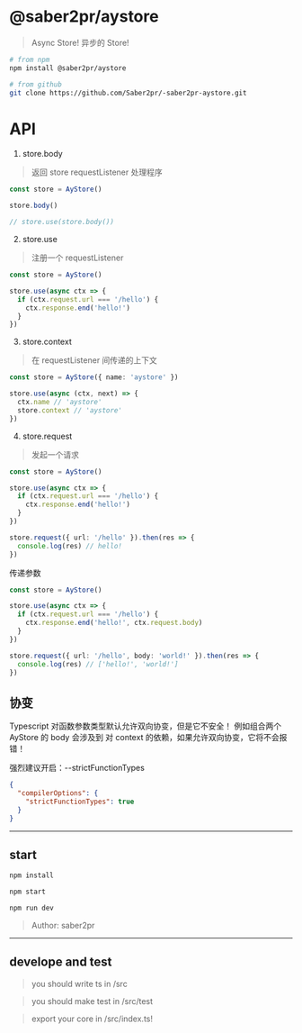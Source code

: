 # @saber2pr/aystore

> Async Store! 异步的 Store!

```bash
# from npm
npm install @saber2pr/aystore

# from github
git clone https://github.com/Saber2pr/-saber2pr-aystore.git
```

# API

1. store.body

> 返回 store requestListener 处理程序

```ts
const store = AyStore()

store.body()

// store.use(store.body())
```

2. store.use

> 注册一个 requestListener

```ts
const store = AyStore()

store.use(async ctx => {
  if (ctx.request.url === '/hello') {
    ctx.response.end('hello!')
  }
})
```

3. store.context

> 在 requestListener 间传递的上下文

```ts
const store = AyStore({ name: 'aystore' })

store.use(async (ctx, next) => {
  ctx.name // 'aystore'
  store.context // 'aystore'
})
```

4. store.request

> 发起一个请求

```ts
const store = AyStore()

store.use(async ctx => {
  if (ctx.request.url === '/hello') {
    ctx.response.end('hello!')
  }
})

store.request({ url: '/hello' }).then(res => {
  console.log(res) // hello!
})
```

传递参数

```ts
const store = AyStore()

store.use(async ctx => {
  if (ctx.request.url === '/hello') {
    ctx.response.end('hello!', ctx.request.body)
  }
})

store.request({ url: '/hello', body: 'world!' }).then(res => {
  console.log(res) // ['hello!', 'world!']
})
```

## 协变

Typescript 对函数参数类型默认允许双向协变，但是它不安全！
例如组合两个 AyStore 的 body 会涉及到 对 context 的依赖，如果允许双向协变，它将不会报错！

强烈建议开启：--strictFunctionTypes

```json
{
  "compilerOptions": {
    "strictFunctionTypes": true
  }
}
```

---

## start

```bash
npm install
```

```bash
npm start

npm run dev

```

> Author: saber2pr

---

## develope and test

> you should write ts in /src

> you should make test in /src/test

> export your core in /src/index.ts!
